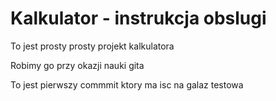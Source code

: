 # Kalkulator - instrukcja obslugi
To jest prosty prosty projekt kalkulatora

Robimy go przy okazji nauki gita

To jest pierwszy commmit ktory ma isc na galaz testowa

